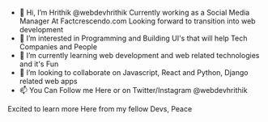 - 👋 Hi, I’m Hrithik @webdevhrithik Currently working as a Social Media Manager At Factcrescendo.com Looking forward to transition into web development
- 👀 I’m interested in Programming and Building UI's that will help Tech Companies and People
- 🌱 I’m currently learning web development and web related technologies and it's Fun
- 💞️ I’m looking to collaborate on Javascript, React and Python, Django related web apps
- 📫 You Can Follow me Here or on Twitter/Instagram @webdevhrithik 

Excited to learn more Here from my fellow Devs, Peace 

